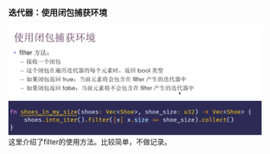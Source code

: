 ### 迭代器：使用闭包捕获环境
![](images/2021-07-13-14-48-33.png)
![](images/2021-07-13-14-48-58.png)
这里介绍了filter的使用方法。比较简单，不做记录。
